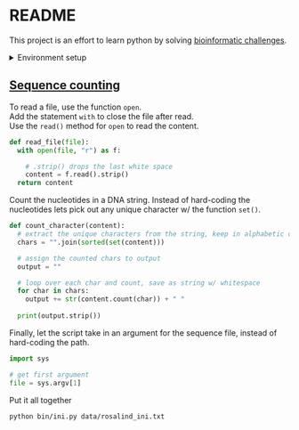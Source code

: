 # README

This project is an effort to learn python by solving [bioinformatic challenges](https://rosalind.info/problems/locations/).

<details>
  <summary>Environment setup</summary><br>
  
  > [!IMPORTANT]<br>
  > Assumes the packages manager Conda is already installed on the system
  
  Python is ran inside a conda environment with all the nessessary dependencies installed and contained within. The environment can be setup in multiple ways, here the environment is built from a single file: `environment.yml`
  
  ```yml
  name: bioinformatics
  channels:
    - conda-forge
  dependencies:
    - python
    - marimo
  ```
  
  Create the environment and "jump" into it
  
  ```sh
  conda env create -f environment.yml -n bioinformatics
  conda activate bioinformatics
  
  # In case new dependancies are needed:
  
  # 1. add them to environmental.yml
  # 2. remove the environment
  #conda env remove -n bioinformatics
  
  # 3. install from file again
  #conda env create -f environment.yml -n bioinformatics
  ```
  
  Start a python notebook (marimo)
  
  ```sh
  marimo edit
  ```
</details>

## [Sequence counting](https://rosalind.info/problems/ini/)

To read a file, use the function `open`.<br>
Add the statement `with` to close the file after read.<br>
Use the `read()` method for `open` to read the content.

```py
def read_file(file):
  with open(file, "r") as f:

    # .strip() drops the last white space
    content = f.read().strip()
  return content
```

Count the nucleotides in a DNA string. Instead of hard-coding the nucleotides lets pick out any unique character w/ the function `set()`.

```py
def count_character(content):
  # extract the unique characters from the string, keep in alphabetic order
  chars = "".join(sorted(set(content)))

  # assign the counted chars to output
  output = ""

  # loop over each char and count, save as string w/ whitespace
  for char in chars:
    output += str(content.count(char)) + " "
  
  print(output.strip())
```

Finally, let the script take in an argument for the sequence file, instead of hard-coding the path.

```py
import sys

# get first argument
file = sys.argv[1]
```

Put it all together

```sh
python bin/ini.py data/rosalind_ini.txt
```